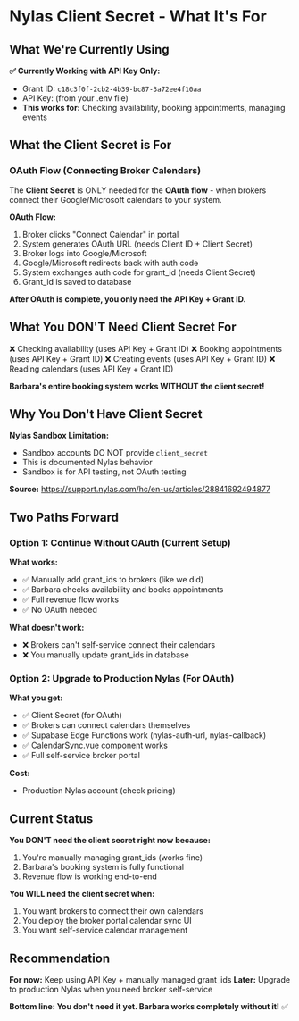 # Nylas Client Secret - What It's For

## What We're Currently Using

**✅ Currently Working with API Key Only:**
- Grant ID: `c18c3f0f-2cb2-4b39-bc87-3a72ee4f10aa`
- API Key: (from your .env file)
- **This works for:** Checking availability, booking appointments, managing events

## What the Client Secret is For

### OAuth Flow (Connecting Broker Calendars)

The **Client Secret** is ONLY needed for the **OAuth flow** - when brokers connect their Google/Microsoft calendars to your system.

**OAuth Flow:**
1. Broker clicks "Connect Calendar" in portal
2. System generates OAuth URL (needs Client ID + Client Secret)
3. Broker logs into Google/Microsoft
4. Google/Microsoft redirects back with auth code
5. System exchanges auth code for grant_id (needs Client Secret)
6. Grant_id is saved to database

**After OAuth is complete, you only need the API Key + Grant ID.**

## What You DON'T Need Client Secret For

❌ Checking availability (uses API Key + Grant ID)
❌ Booking appointments (uses API Key + Grant ID)
❌ Creating events (uses API Key + Grant ID)
❌ Reading calendars (uses API Key + Grant ID)

**Barbara's entire booking system works WITHOUT the client secret!**

## Why You Don't Have Client Secret

**Nylas Sandbox Limitation:**
- Sandbox accounts DO NOT provide `client_secret`
- This is documented Nylas behavior
- Sandbox is for API testing, not OAuth testing

**Source:** https://support.nylas.com/hc/en-us/articles/28841692494877

## Two Paths Forward

### Option 1: Continue Without OAuth (Current Setup)
**What works:**
- ✅ Manually add grant_ids to brokers (like we did)
- ✅ Barbara checks availability and books appointments
- ✅ Full revenue flow works
- ✅ No OAuth needed

**What doesn't work:**
- ❌ Brokers can't self-service connect their calendars
- ❌ You manually update grant_ids in database

### Option 2: Upgrade to Production Nylas (For OAuth)
**What you get:**
- ✅ Client Secret (for OAuth)
- ✅ Brokers can connect calendars themselves
- ✅ Supabase Edge Functions work (nylas-auth-url, nylas-callback)
- ✅ CalendarSync.vue component works
- ✅ Full self-service broker portal

**Cost:**
- Production Nylas account (check pricing)

## Current Status

**You DON'T need the client secret right now because:**
1. You're manually managing grant_ids (works fine)
2. Barbara's booking system is fully functional
3. Revenue flow is working end-to-end

**You WILL need the client secret when:**
1. You want brokers to connect their own calendars
2. You deploy the broker portal calendar sync UI
3. You want self-service calendar management

## Recommendation

**For now:** Keep using API Key + manually managed grant_ids
**Later:** Upgrade to production Nylas when you need broker self-service

**Bottom line: You don't need it yet. Barbara works completely without it!** ✅
